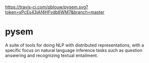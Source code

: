 https://travis-ci.com/pblouw/pysem.svg?token=xPcEs43jAf4HFvdb6WM7&branch=master

# pysem
A suite of tools for doing NLP with distributed representations, with a
specific focus on natural language inference tasks such as question answering
and recognizing textual entailment.
